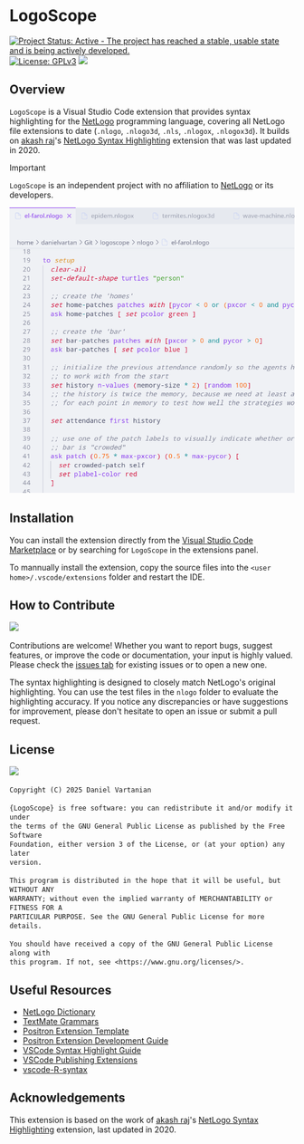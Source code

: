 # LogoScope

<!-- badges: start -->
[![Project Status: Active - The project has reached a stable, usable state and is being actively developed.](https://www.repostatus.org/badges/latest/active.svg)](https://www.repostatus.org/#active)
[![License: GPLv3](https://img.shields.io/badge/license-GPLv3-bd0000.svg)](https://www.gnu.org/licenses/gpl-3.0)
[![](https://img.shields.io/badge/Contributor%20Covenant-2.1-4baaaa.svg)](CODE_OF_CONDUCT.md)
<!-- badges: end -->

## Overview

`LogoScope` is a Visual Studio Code extension that provides syntax highlighting for the [NetLogo](https://www.netlogo.org/) programming language, covering all NetLogo file extensions to date (`.nlogo`, `.nlogo3d`, `.nls`, `.nlogox`, `.nlogox3d`). It builds on [akash raj](https://github.com/akashrajkn)'s [NetLogo Syntax Highlighting](https://github.com/akashrajkn/language-netlogo-code) extension that was last updated in 2020.

> [!IMPORTANT]
> `LogoScope` is an independent project with no affiliation to [NetLogo](https://www.netlogo.org/) or its developers.

![Syntax highlighting](images/code-1.png)

## Installation

You can install the extension directly from the [Visual Studio Code Marketplace](https://marketplace.visualstudio.com) or by searching for `LogoScope` in the extensions panel.

To mannually install the extension, copy the source files into the `<user home>/.vscode/extensions` folder and restart the IDE.

## How to Contribute

[![](https://img.shields.io/badge/Contributor%20Covenant-2.1-4baaaa.svg)](CODE_OF_CONDUCT.md)

Contributions are welcome! Whether you want to report bugs, suggest features, or improve the code or documentation, your input is highly valued. Please check the [issues tab](https://github.com/danielvartan/logoscope/issues) for existing issues or to open a new one.

The syntax highlighting is designed to closely match NetLogo's original highlighting. You can use the test files in the `nlogo` folder to evaluate the highlighting accuracy. If you notice any discrepancies or have suggestions for improvement, please don't hesitate to open an issue or submit a pull request.

## License

[![](https://img.shields.io/badge/license-GPLv3-bd0000.svg)](https://www.gnu.org/licenses/gpl-3.0)

```text
Copyright (C) 2025 Daniel Vartanian

{LogoScope} is free software: you can redistribute it and/or modify it under
the terms of the GNU General Public License as published by the Free Software
Foundation, either version 3 of the License, or (at your option) any later
version.

This program is distributed in the hope that it will be useful, but WITHOUT ANY
WARRANTY; without even the implied warranty of MERCHANTABILITY or FITNESS FOR A
PARTICULAR PURPOSE. See the GNU General Public License for more details.

You should have received a copy of the GNU General Public License along with
this program. If not, see <https://www.gnu.org/licenses/>.
```

## Useful Resources

- [NetLogo Dictionary](https://docs.netlogo.org/dictionary.html)
- [TextMate Grammars](https://macromates.com/manual/en/language_grammars)
- [Positron Extension Template](https://github.com/posit-dev/positron-extension-template)
- [Positron Extension Development Guide](https://positron.posit.co/extension-development.html)
- [VSCode Syntax Highlight Guide](https://code.visualstudio.com/api/language-extensions/syntax-highlight-guide)
- [VSCode Publishing Extensions](https://code.visualstudio.com/api/working-with-extensions/publishing-extension)
- [vscode-R-syntax](https://github.com/REditorSupport/vscode-R-syntax)

## Acknowledgements

This extension is based on the work of [akash raj](https://github.com/akashrajkn)'s [NetLogo Syntax Highlighting](https://github.com/akashrajkn/language-netlogo-code) extension, last updated in 2020.
